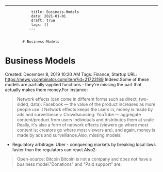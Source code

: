 ---
                title: Business-Models
                date: 2021-01-01    
                draft: true
                tags: []
               ---


            # Business-Models

# Business Models
Created: December 8, 2019 10:20 AM
Tags: Finance, Startup
URL: https://news.ycombinator.com/item?id=21723189
Indeed.Some of these models are partially-applied functions - they're missing the part that actually makes them money.For instance:
> Network effects (can come in different forms such as direct, two-sided, data): Facebook — the value of the product increases as more people use it
Network effects keeps the users in, money is made by ads and surveillance.> Crowdsourcing: YouTube — aggregate content/product from users individuals and distributes them at scale
Really, it's also a form of network effects (viewers go where most content is; creators go where most viewers are), and again, money is made by ads and surveillance.Also, missing models:
- Regulatory arbitrage: Uber - conquering markets by breaking local laws faster than the regulators can react.Also2:
> Open-source: Bitcoin
Bitcoin is not a company and does not have a business model."Donations" and "Paid support" are.